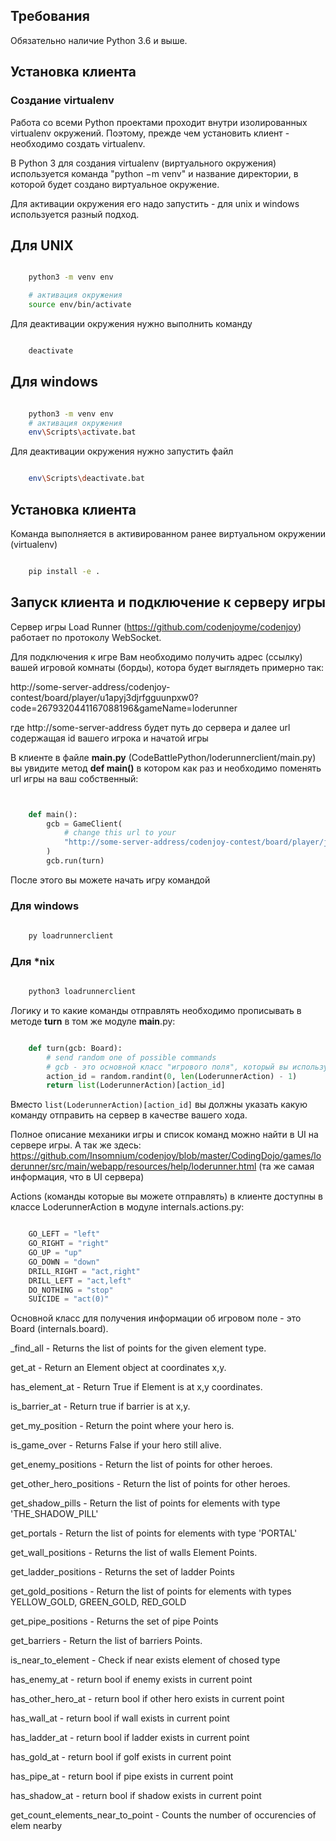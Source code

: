 ## Требования 

Обязательно наличие Python 3.6 и выше.

## Установка клиента

### Создание virtualenv

Работа со всеми Python проектами проходит внутри изолированных virtualenv окружений.
Поэтому, прежде чем установить клиент - необходимо создать virtualenv.

В Python 3 для создания virtualenv (виртуального окружения) используется команда "python −m venv" и название директории, в которой будет создано виртуальное окружение.

Для активации окружения его надо запустить - для unix и windows используется разный подход.

## Для UNIX
```bash

    python3 -m venv env

    # aктивация окружения
    source env/bin/activate 

```
Для деактивации окружения нужно выполнить команду 

```bash

    deactivate

```
## Для windows

```bash

    python3 -m venv env
    # aктивация окружения
    env\Scripts\activate.bat

```
Для деактивации окружения нужно запустить файл

```bash

    env\Scripts\deactivate.bat

```

## Установка клиента

Команда выполняется в активированном ранее виртуальном окружении (virtualenv)

```bash

    pip install -e .

```
## Запуск клиента и подключение к серверу игры

Сервер игры Load Runner (https://github.com/codenjoyme/codenjoy) работает по протоколу WebSocket.

Для подключения к игре Вам необходимо получить адрес (ссылку) вашей игровой комнаты (борды), котора будет выглядеть примерно так: 

http://some-server-address/codenjoy-contest/board/player/u1apyj3djrfgguunpxw0?code=2679320441167088196&gameName=loderunner 

где http://some-server-address будет путь до сервера и далее url содержащая id вашего игрока и начатой игры

В клиенте в файле **__main__.py** (CodeBattlePython/loderunnerclient/main.py) вы увидите метод **def main()** в котором как раз и необходимо поменять url игры на ваш собственный: 

```python


    def main():
        gcb = GameClient(
            # change this url to your
            "http://some-server-address/codenjoy-contest/board/player/jxt3idzs6w9qc1f0tesr?code=3866554102209272582&gameName=loderunner"
        )
        gcb.run(turn)

```

После этого вы можете начать игру командой

### Для windows

```bash
    
    py loadrunnerclient

```

### Для *nix

```bash
    
    python3 loadrunnerclient

```

Логику и то какие команды отправлять необходимо прописывать в методе **turn** в том же модуле __main__.py:

```python

    def turn(gcb: Board):
        # send random one of possible commands
        # gcb - это основной класс "игрового поля", который вы используете во время игры - именно его методы описываются ниже в README.md
        action_id = random.randint(0, len(LoderunnerAction) - 1)
        return list(LoderunnerAction)[action_id]

```
Вместо `list(LoderunnerAction)[action_id]` вы должны указать какую команду отправить на сервер в качестве вашего хода.

Полное описание механики игры и список команд можно найти в UI на сервере игры. А так же здесь: https://github.com/Insomnium/codenjoy/blob/master/CodingDojo/games/loderunner/src/main/webapp/resources/help/loderunner.html (та же самая информация, что в UI сервера)

Actions (команды которые вы можете отправлять) в клиенте доступны в классе LoderunnerAction в модуле internals.actions.py:

```python

    GO_LEFT = "left"
    GO_RIGHT = "right"
    GO_UP = "up"
    GO_DOWN = "down"
    DRILL_RIGHT = "act,right"
    DRILL_LEFT = "act,left"
    DO_NOTHING = "stop"
    SUICIDE = "act(0)"

```

Основной класс для получения информации об игровом поле - это Board (internals.board). 

_find_all - Returns the list of points for the given element type.

get_at - Return an Element object at coordinates x,y.

has_element_at - Return True if Element is at x,y coordinates.

is_barrier_at - Return true if barrier is at x,y.

get_my_position - Return the point where your hero is.

is_game_over - Returns False if your hero still alive.

get_enemy_positions - Return the list of points for other heroes.

get_other_hero_positions - Return the list of points for other heroes.

get_shadow_pills - Return the list of points for elements with type 'THE_SHADOW_PILL'

get_portals - Return the list of points for elements with type 'PORTAL'

get_wall_positions - Returns the list of walls Element Points.

get_ladder_positions - Returns the set of ladder Points

get_gold_positions - Return the list of points for elements with types YELLOW_GOLD, GREEN_GOLD, RED_GOLD

get_pipe_positions - Returns the set of pipe Points

get_barriers - Return the list of barriers Points.

is_near_to_element - Check if near exists element of chosed type

has_enemy_at - return bool if enemy exists in current point

has_other_hero_at - return bool if other hero exists in current point

has_wall_at - return bool if wall exists in current point

has_ladder_at - return bool if ladder exists in current point

has_gold_at - return bool if golf exists in current point

has_pipe_at - return bool if pipe exists in current point

has_shadow_at - return bool if shadow exists in current point

get_count_elements_near_to_point - Counts the number of occurencies of elem nearby
